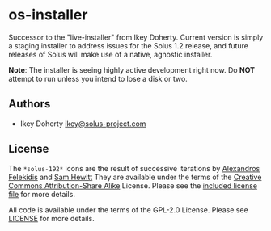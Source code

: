 os-installer
============

Successor to the "live-installer" from Ikey Doherty.
Current version is simply a staging installer to address issues for
the Solus 1.2 release, and future releases of Solus will make use of
a native, agnostic installer.


**Note**: The installer is seeing highly active development right now.
Do **NOT** attempt to run unless you intend to lose a disk or two.

Authors
--------
 * Ikey Doherty <ikey@solus-project.com>


License
-------

The `*solus-192*` icons are the result of successive iterations by
[Alexandros Felekidis](https://github.com/alpha/) and [Sam Hewitt](https://github.com/snwh/icons/tree/master/solus-installer)
They are available under the terms of the [Creative Commons Attribution-Share Alike](https://creativecommons.org/licenses/by-sa/4.0/) License.
Please see the [included license file](COPY.CC-BY-SA-4.0) for more details.

All code is available under the terms of the GPL-2.0 License.
Please see [LICENSE](LICENSE) for more details.
